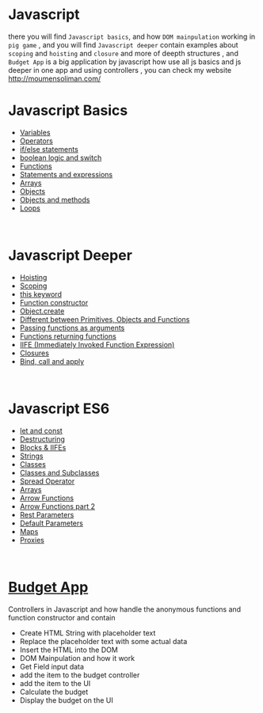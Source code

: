 # Javascript
 there you will find `Javascript basics`, and how `DOM mainpulation` working in `pig game` , and you will find `Javascript deeper` contain examples about `scoping` and `hoisting` and `closure` and more of deepth structures , and `Budget App` is a big application by javascript how use all js basics and js deeper in one app and using controllers , you can check my website http://moumensoliman.com/

<h1>Javascript Basics</h1>
<ul>
   <li><a href="https://github.com/moumen-soliman/Javascript/blob/master/JS-Basics/variables.js" >Variables</a></li>
   <li><a href="https://github.com/moumen-soliman/Javascript/blob/master/JS-Basics/operators.js" >Operators</a></li>
   <li><a href="https://github.com/moumen-soliman/Javascript/blob/master/JS-Basics/if-statment.js" >if/else statements</a></li>
   <li><a href="https://github.com/moumen-soliman/Javascript/blob/master/JS-Basics/boolean-and-switch.js" >boolean logic and switch</a></li>
   <li><a href="https://github.com/moumen-soliman/Javascript/blob/master/JS-Basics/functions.js" >Functions</a></li>
   <li><a href="https://github.com/moumen-soliman/Javascript/blob/master/JS-Basics/expressions-with-functions.js" >Statements and expressions</a></li>
   <li><a href="https://github.com/moumen-soliman/Javascript/blob/master/JS-Basics/arrays.js" >Arrays</a></li>
   <li><a href="https://github.com/moumen-soliman/Javascript/blob/master/JS-Basics/objects.js" >Objects</a></li>
   <li><a href="https://github.com/moumen-soliman/Javascript/blob/master/JS-Basics/objects-and-methods.js">Objects and methods</a></li>
   <li><a href="https://github.com/moumen-soliman/Javascript/blob/master/JS-Basics/loops.js">Loops</a></li>
</ul>
<br>
<h1>Javascript Deeper</h1>
<ul>
  <li><a href="https://github.com/moumen-soliman/Javascript/blob/master/JS-Deeper/hoisting.js">Hoisting</a></li>
  <li><a href="https://github.com/moumen-soliman/Javascript/blob/master/JS-Deeper/scoping.js">Scoping</a></li>
  <li><a href="https://github.com/moumen-soliman/Javascript/blob/master/JS-Deeper/this.js">this keyword</a></li>
  <li><a href="https://github.com/moumen-soliman/Javascript/blob/master/JS-Deeper/function-constructor.js">Function constructor</a></li>
  <li><a href="https://github.com/moumen-soliman/Javascript/blob/master/JS-Deeper/object.create.js">Object.create</a></li>
  <li><a href="https://github.com/moumen-soliman/Javascript/blob/master/JS-Deeper/different-between-primitives-objects-functions.js">Different between Primitives, Objects and Functions</a> </li>
  <li><a href="https://github.com/moumen-soliman/Javascript/blob/master/JS-Deeper/passing-functions-as-arguments.js">Passing functions as arguments</a></li>
  <li><a href="https://github.com/moumen-soliman/Javascript/blob/master/JS-Deeper/functions-return-functions.js">Functions returning functions</a></li>
  <li><a href="https://github.com/moumen-soliman/Javascript/blob/master/JS-Deeper/IIFE-immediately-invoked-function-expression.js">IIFE (Immediately Invoked Function Expression)</a></li>
  <li><a href="https://github.com/moumen-soliman/Javascript/blob/master/JS-Deeper/closures.js">Closures</a></li>
  <li><a href="https://github.com/moumen-soliman/Javascript/blob/master/JS-Deeper/bind-call-apply.js">Bind, call and apply</a></li>
</ul>
<br>
<h1>Javascript ES6</h1>
<ul>
  <li><a href="https://github.com/moumen-soliman/Javascript/blob/master/ES6/let-and-const.js">let and const</a></li>
  <li><a href="https://github.com/moumen-soliman/Javascript/blob/master/ES6/destructuring.js">Destructuring</a></li>
  <li><a href="https://github.com/moumen-soliman/Javascript/blob/master/ES6/blocks-IIFEs.js">Blocks & IIFEs</a></li>
  <li><a href="https://github.com/moumen-soliman/Javascript/blob/master/ES6/strings.js">Strings</a></li>
  <li><a href="https://github.com/moumen-soliman/Javascript/blob/master/ES6/classes.js">Classes</a></li>
  <li><a href="https://github.com/moumen-soliman/Javascript/blob/master/ES6/classes-and-subclasses.js">Classes and Subclasses </a></li>
  <li><a href="https://github.com/moumen-soliman/Javascript/blob/master/ES6/spread-operator.js">Spread Operator</a></li>
  <li><a href="https://github.com/moumen-soliman/Javascript/blob/master/ES6/arrays.js">Arrays</a> </li>
  <li><a href="https://github.com/moumen-soliman/Javascript/blob/master/ES6/arrow-functions.js">Arrow Functions</a></li>
  <li><a href="https://github.com/moumen-soliman/Javascript/blob/master/ES6/arrow-functions-part-2.js">Arrow Functions part 2</a></li>
  <li><a href="https://github.com/moumen-soliman/Javascript/blob/master/ES6/rest-parameters.js">Rest Parameters</a></li>
  <li><a href="https://github.com/moumen-soliman/Javascript/blob/master/ES6/default-parameters.js">Default Parameters </a></li>
  <li><a href="https://github.com/moumen-soliman/Javascript/blob/master/ES6/maps.js">Maps</a></li>
  <li><a href="https://github.com/moumen-soliman/Javascript/blob/master/ES6/proxies.js">Proxies</a></li>
</ul>
<br>
<h1><a href="https://github.com/moumen-soliman/Javascript/tree/master/Budget%20App">Budget App</a></h1>
Controllers in Javascript and how handle the anonymous functions and function constructor and contain 

<ul>
<li>Create HTML String with placeholder text</li>
<li>Replace the placeholder text with some actual data</li>
<li>Insert the HTML into the DOM</li>
<li>DOM Mainpulation and how it work</li>
<li>Get Field input data</li>
<li>add the item to the budget controller</li>
<li>add the item to the UI</li>
<li>Calculate the budget</li>
<li>Display the budget on the UI</li>
</ul>

